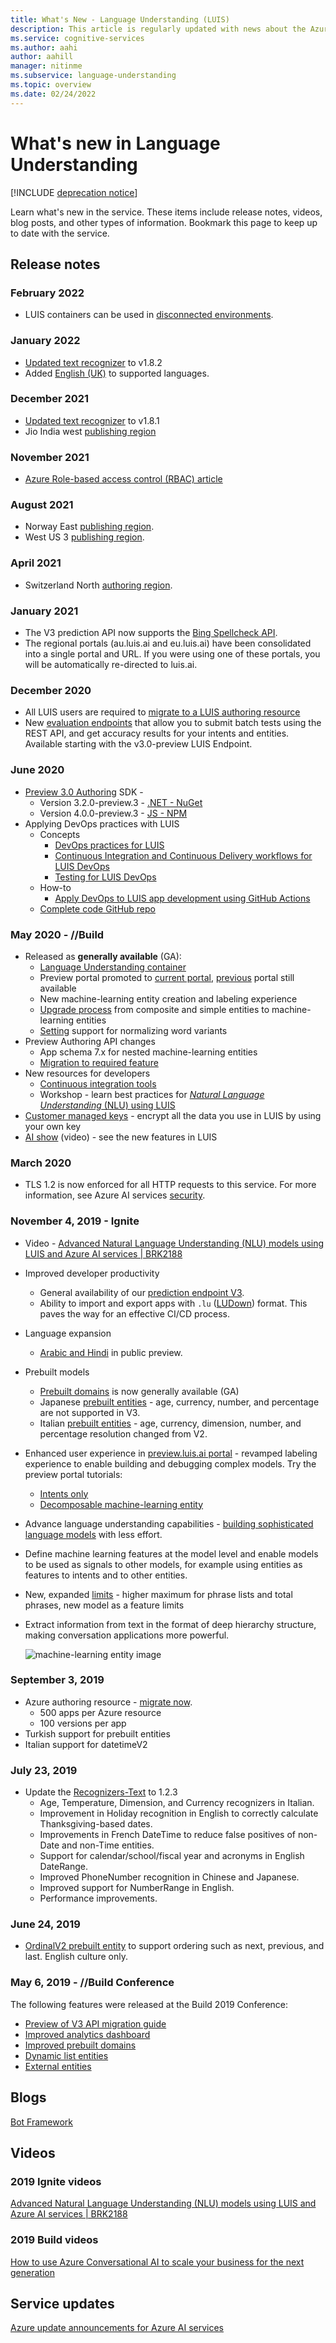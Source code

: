 ```yaml
---
title: What's New - Language Understanding (LUIS)
description: This article is regularly updated with news about the Azure AI Language Understanding API.
ms.service: cognitive-services
ms.author: aahi
author: aahill
manager: nitinme
ms.subservice: language-understanding
ms.topic: overview
ms.date: 02/24/2022
---
```


# What's new in Language Understanding

[!INCLUDE [deprecation notice](./includes/deprecation-notice.md)]


Learn what's new in the service. These items include release notes, videos, blog posts, and other types of information. Bookmark this page to keep up to date with the service.

## Release notes

### February 2022
* LUIS containers can be used in [disconnected environments](../containers/disconnected-containers.md?context=/azure/ai-services/luis/context/context).

### January 2022
* [Updated text recognizer](https://github.com/microsoft/Recognizers-Text/releases/tag/dotnet-v1.8.2) to v1.8.2
* Added [English (UK)](luis-language-support.md) to supported languages.

### December 2021
* [Updated text recognizer](https://github.com/microsoft/Recognizers-Text/releases/tag/dotnet-v1.8.1) to v1.8.1
* Jio India west [publishing region](luis-reference-regions.md#other-publishing-regions)
   
### November 2021
* [Azure Role-based access control (RBAC) article](role-based-access-control.md)

### August 2021
* Norway East [publishing region](luis-reference-regions.md#publishing-to-europe).
* West US 3 [publishing region](luis-reference-regions.md#other-publishing-regions).

### April 2021

* Switzerland North [authoring region](luis-reference-regions.md#publishing-to-europe).

### January 2021

* The V3 prediction API now supports the [Bing Spellcheck API](luis-tutorial-bing-spellcheck.md).
* The regional portals (au.luis.ai and eu.luis.ai) have been consolidated into a single portal and URL. If you were using one of these portals, you will be automatically re-directed to luis.ai.

### December 2020

* All LUIS users are required to [migrate to a LUIS authoring resource](luis-migration-authoring.md)
* New [evaluation endpoints](luis-how-to-batch-test.md#batch-testing-using-the-rest-api) that allow you to submit batch tests using the REST API, and get accuracy results for your intents and entities. Available starting with the v3.0-preview LUIS Endpoint.

### June 2020

* [Preview 3.0 Authoring](luis-migration-authoring-entities.md) SDK -
    * Version 3.2.0-preview.3 - [.NET - NuGet](https://www.nuget.org/packages/Microsoft.Azure.CognitiveServices.Language.LUIS.Authoring/)
    * Version 4.0.0-preview.3 - [JS - NPM](https://www.npmjs.com/package/@azure/cognitiveservices-luis-authoring)
* Applying DevOps practices with LUIS
    * Concepts
        * [DevOps practices for LUIS](luis-concept-devops-sourcecontrol.md)
        * [Continuous Integration and Continuous Delivery workflows for LUIS DevOps](luis-concept-devops-automation.md)
        * [Testing for LUIS DevOps](luis-concept-devops-testing.md)
    * How-to
        * [Apply DevOps to LUIS app development using GitHub Actions](./luis-concept-devops-automation.md)
    * [Complete code GitHub repo](https://github.com/Azure-Samples/LUIS-DevOps-Template)

### May 2020 - //Build

* Released as **generally available** (GA):
    * [Language Understanding container](luis-container-howto.md)
    * Preview portal promoted to [current portal](https://www.luis.ai), [previous](https://previous.luis.ai) portal still available
    * New machine-learning entity creation and labeling experience
    * [Upgrade process](migrate-from-composite-entity.md) from composite and simple entities to machine-learning entities
    * [Setting](how-to-application-settings-portal.md) support for normalizing word variants
* Preview Authoring API changes
    * App schema 7.x for nested machine-learning entities
    * [Migration to required feature](luis-migration-authoring-entities.md#api-change-constraint-replaced-with-required-feature)
* New resources for developers
    * [Continuous integration tools](developer-reference-resource.md#continuous-integration-tools)
    * Workshop - learn best practices for [_Natural Language Understanding_ (NLU) using LUIS](developer-reference-resource.md#workshops)
* [Customer managed keys](./encrypt-data-at-rest.md) - encrypt all the data you use in LUIS by using your own key
* [AI show](/Shows/AI-Show/New-Features-in-Language-Understanding) (video) - see the new features in LUIS



### March 2020

* TLS 1.2 is now enforced for all HTTP requests to this service. For more information, see Azure AI services [security](../security-features.md).

### November 4, 2019 - Ignite

* Video - [Advanced Natural Language Understanding (NLU) models using LUIS and Azure AI services | BRK2188](https://www.youtube.com/watch?v=JdJEV2jV0_Y)

* Improved developer productivity
    * General availability of our [prediction endpoint V3](luis-migration-api-v3.md).
    * Ability to import and export apps with `.lu` ([LUDown](https://github.com/microsoft/botbuilder-tools/tree/master/packages/Ludown)) format. This paves the way for an effective CI/CD process.
* Language expansion
    * [Arabic and Hindi](luis-language-support.md) in public preview.
* Prebuilt models
    * [Prebuilt domains](luis-reference-prebuilt-domains.md) is now generally available (GA)
    * Japanese [prebuilt entities](luis-reference-prebuilt-entities.md#japanese-entity-support) - age, currency, number, and percentage are not supported in V3.
    * Italian [prebuilt entities](luis-reference-prebuilt-entities.md#italian-entity-support) - age, currency, dimension, number, and percentage resolution changed from V2.
* Enhanced user experience in [preview.luis.ai portal](https://preview.luis.ai) - revamped labeling experience to enable building and debugging complex models. Try the preview portal tutorials:
    * [Intents only](./tutorial/build-decomposable-application.md)
    * [Decomposable machine-learning entity](./tutorial/build-decomposable-application.md)
* Advance language understanding capabilities - [building sophisticated language models](concepts/entities.md) with less effort.
* Define machine learning features at the model level and enable models to be used as signals to other models, for example using entities as features to intents and to other entities.
* New, expanded [limits](luis-limits.md) - higher maximum for phrase lists and total phrases, new model as a feature limits
* Extract information from text in the format of deep hierarchy structure, making conversation applications more powerful.

    ![machine-learning entity image](./media/whats-new/deep-entity-extraction-example.png)

### September 3, 2019

* Azure authoring resource - [migrate now](luis-migration-authoring.md).
    * 500 apps per Azure resource
    * 100 versions per app
* Turkish support for prebuilt entities
* Italian support for datetimeV2

### July 23, 2019

* Update the [Recognizers-Text](https://github.com/microsoft/Recognizers-Text/releases/tag/dotnet-v1.2.3) to 1.2.3
    * Age, Temperature, Dimension, and Currency recognizers in Italian.
    * Improvement in Holiday recognition in English to correctly calculate Thanksgiving-based dates.
    * Improvements in French DateTime to reduce false positives of non-Date and non-Time entities.
    * Support for calendar/school/fiscal year and acronyms in English DateRange.
    * Improved PhoneNumber recognition in Chinese and Japanese.
    * Improved support for NumberRange in English.
    * Performance improvements.

### June 24, 2019

* [OrdinalV2 prebuilt entity](luis-reference-prebuilt-ordinal-v2.md) to support ordering such as next, previous, and last. English culture only.

### May 6, 2019 - //Build Conference

The following features were released at the Build 2019 Conference:

* [Preview of V3 API migration guide](luis-migration-api-v3.md)
* [Improved analytics dashboard](luis-how-to-use-dashboard.md)
* [Improved prebuilt domains](luis-reference-prebuilt-domains.md)
* [Dynamic list entities](schema-change-prediction-runtime.md#dynamic-lists-passed-in-at-prediction-time)
* [External entities](schema-change-prediction-runtime.md#external-entities-passed-in-at-prediction-time)

## Blogs

[Bot Framework](https://blog.botframework.com/)

## Videos

### 2019 Ignite videos

[Advanced Natural Language Understanding (NLU) models using LUIS and Azure AI services | BRK2188](https://www.youtube.com/watch?v=JdJEV2jV0_Y)

### 2019 Build videos

[How to use Azure Conversational AI to scale your business for the next generation](https://www.youtube.com/watch?v=_k97jd-csuk&feature=youtu.be)

## Service updates

[Azure update announcements for Azure AI services](https://azure.microsoft.com/updates/?product=cognitive-services)
